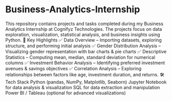 # Business-Analytics-Internship
This repository contains projects and tasks completed during my Business Analytics Internship at Cognifyz Technologies. The projects focus on data exploration, visualization, statistical analysis, and business insights using Python.
🚀 Key Highlights
✅ Data Overview – Importing datasets, exploring structure, and performing initial analysis
✅ Gender Distribution Analysis – Visualizing gender representation with bar charts & pie charts
✅ Descriptive Statistics – Computing mean, median, standard deviation for numerical columns
✅ Investment Behavior Analysis – Identifying preferred investment avenues & savings objectives
✅ Correlation Analysis – Exploring relationships between factors like age, investment duration, and returns.
🛠 Tech Stack
Python (pandas, NumPy, Matplotlib, Seaborn)
Jupyter Notebook for data analysis & visualization
SQL for data extraction and manipulation
Power BI / Tableau (optional for advanced visualizations)
